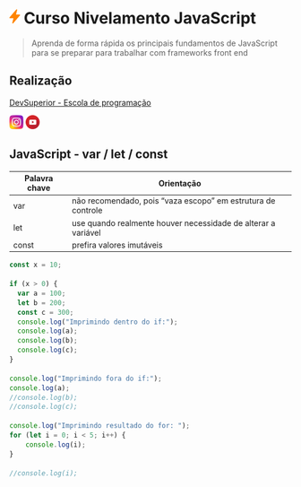 # ![DevSuperior logo](https://raw.githubusercontent.com/devsuperior/bds-assets/main/ds/devsuperior-logo-small.png) Curso Nivelamento JavaScript
>  Aprenda de forma rápida os principais fundamentos de JavaScript para se preparar para trabalhar com frameworks front end

## Realização
[DevSuperior - Escola de programação](https://devsuperior.com.br)

[![DevSuperior no Instagram](https://raw.githubusercontent.com/devsuperior/bds-assets/main/ds/ig-icon.png)](https://instagram.com/devsuperior.ig)
[![DevSuperior no Youtube](https://raw.githubusercontent.com/devsuperior/bds-assets/main/ds/yt-icon.png)](https://youtube.com/devsuperior)

## JavaScript - var / let / const

Palavra chave | Orientação
--- | --- 
var | não recomendado, pois “vaza escopo” em estrutura de controle
let | use quando realmente houver necessidade de alterar a variável
const | prefira valores imutáveis


```javascript
const x = 10;

if (x > 0) {
  var a = 100;
  let b = 200;
  const c = 300;
  console.log("Imprimindo dentro do if:");
  console.log(a);
  console.log(b);
  console.log(c);
}

console.log("Imprimindo fora do if:");
console.log(a);
//console.log(b);
//console.log(c);

console.log("Imprimindo resultado do for: ");
for (let i = 0; i < 5; i++) {
    console.log(i);
}

//console.log(i);
```
